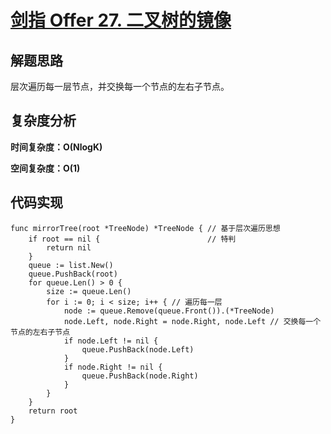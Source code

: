 # [剑指 Offer 27. 二叉树的镜像](https://leetcode-cn.com/problems/er-cha-shu-de-jing-xiang-lcof/)

## 解题思路

层次遍历每一层节点，并交换每一个节点的左右子节点。

## 复杂度分析

**时间复杂度：O(NlogK)**

**空间复杂度：O(1)** 

## 代码实现

```golang
func mirrorTree(root *TreeNode) *TreeNode { // 基于层次遍历思想
	if root == nil {                        // 特判
		return nil
	}
	queue := list.New()
	queue.PushBack(root)
	for queue.Len() > 0 {
		size := queue.Len()
		for i := 0; i < size; i++ { // 遍历每一层
			node := queue.Remove(queue.Front()).(*TreeNode)
			node.Left, node.Right = node.Right, node.Left // 交换每一个节点的左右子节点
			if node.Left != nil {
				queue.PushBack(node.Left)
			}
			if node.Right != nil {
				queue.PushBack(node.Right)
			}
		}
	}
	return root
}
```
